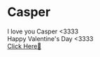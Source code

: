 # Casper
I love you Casper &lt;3333
<br>
Happy Valentine's Day &lt;3333
<br>
<a href="ValentinesDay.html">Click Here🤭</a>
